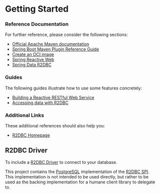 # Getting Started

### Reference Documentation

For further reference, please consider the following sections:

* [Official Apache Maven documentation](https://maven.apache.org/guides/index.html)
* [Spring Boot Maven Plugin Reference Guide](https://docs.spring.io/spring-boot/docs/2.7.11/maven-plugin/reference/html/)
* [Create an OCI image](https://docs.spring.io/spring-boot/docs/2.7.11/maven-plugin/reference/html/#build-image)
* [Spring Reactive Web](https://docs.spring.io/spring-boot/docs/2.7.11/reference/htmlsingle/#web.reactive)
* [Spring Data R2DBC](https://docs.spring.io/spring-boot/docs/2.7.11/reference/htmlsingle/#data.sql.r2dbc)

### Guides

The following guides illustrate how to use some features concretely:

* [Building a Reactive RESTful Web Service](https://spring.io/guides/gs/reactive-rest-service/)
* [Accessing data with R2DBC](https://spring.io/guides/gs/accessing-data-r2dbc/)

### Additional Links

These additional references should also help you:

* [R2DBC Homepage](https://r2dbc.io)

## R2DBC Driver

To include a [R2DBC Driver](https://r2dbc.io/drivers/) to connect to your database.

This project contains the [PostgreSQL](https://www.postgresql.org/) implementation of the [R2DBC SPI](https://github.com/r2dbc/r2dbc-spi).
This implementation is not intended to be used directly, but rather to be used as the backing implementation for a humane client library to delegate to.